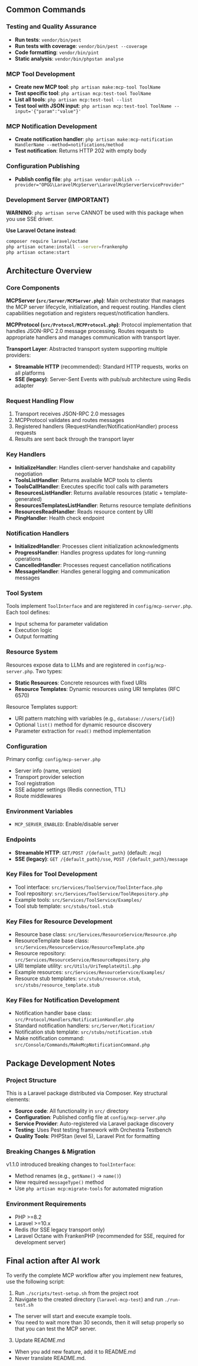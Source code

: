 ## Common Commands

### Testing and Quality Assurance
- **Run tests**: `vendor/bin/pest`
- **Run tests with coverage**: `vendor/bin/pest --coverage`
- **Code formatting**: `vendor/bin/pint`
- **Static analysis**: `vendor/bin/phpstan analyse`

### MCP Tool Development
- **Create new MCP tool**: `php artisan make:mcp-tool ToolName`
- **Test specific tool**: `php artisan mcp:test-tool ToolName`
- **List all tools**: `php artisan mcp:test-tool --list`
- **Test tool with JSON input**: `php artisan mcp:test-tool ToolName --input='{"param":"value"}'`

### MCP Notification Development
- **Create notification handler**: `php artisan make:mcp-notification HandlerName --method=notifications/method`
- **Test notification**: Returns HTTP 202 with empty body

### Configuration Publishing
- **Publish config file**: `php artisan vendor:publish --provider="OPGG\LaravelMcpServer\LaravelMcpServerServiceProvider"`

### Development Server (IMPORTANT)
**WARNING**: `php artisan serve` CANNOT be used with this package when you use SSE driver.

**Use Laravel Octane instead**:
```bash
composer require laravel/octane
php artisan octane:install --server=frankenphp
php artisan octane:start
```

## Architecture Overview

### Core Components

**MCPServer (`src/Server/MCPServer.php`)**: Main orchestrator that manages the MCP server lifecycle, initialization, and request routing. Handles client capabilities negotiation and registers request/notification handlers.

**MCPProtocol (`src/Protocol/MCPProtocol.php`)**: Protocol implementation that handles JSON-RPC 2.0 message processing. Routes requests to appropriate handlers and manages communication with transport layer.

**Transport Layer**: Abstracted transport system supporting multiple providers:
- **Streamable HTTP** (recommended): Standard HTTP requests, works on all platforms
- **SSE (legacy)**: Server-Sent Events with pub/sub architecture using Redis adapter

### Request Handling Flow

1. Transport receives JSON-RPC 2.0 messages
2. MCPProtocol validates and routes messages
3. Registered handlers (RequestHandler/NotificationHandler) process requests
4. Results are sent back through the transport layer

### Key Handlers
- **InitializeHandler**: Handles client-server handshake and capability negotiation
- **ToolsListHandler**: Returns available MCP tools to clients
- **ToolsCallHandler**: Executes specific tool calls with parameters
- **ResourcesListHandler**: Returns available resources (static + template-generated)
- **ResourcesTemplatesListHandler**: Returns resource template definitions
- **ResourcesReadHandler**: Reads resource content by URI
- **PingHandler**: Health check endpoint

### Notification Handlers
- **InitializedHandler**: Processes client initialization acknowledgments
- **ProgressHandler**: Handles progress updates for long-running operations
- **CancelledHandler**: Processes request cancellation notifications
- **MessageHandler**: Handles general logging and communication messages

### Tool System
Tools implement `ToolInterface` and are registered in `config/mcp-server.php`. Each tool defines:
- Input schema for parameter validation
- Execution logic
- Output formatting

### Resource System
Resources expose data to LLMs and are registered in `config/mcp-server.php`. Two types:
- **Static Resources**: Concrete resources with fixed URIs
- **Resource Templates**: Dynamic resources using URI templates (RFC 6570)

Resource Templates support:
- URI pattern matching with variables (e.g., `database://users/{id}`)
- Optional `list()` method for dynamic resource discovery
- Parameter extraction for `read()` method implementation

### Configuration
Primary config: `config/mcp-server.php`
- Server info (name, version)
- Transport provider selection
- Tool registration
- SSE adapter settings (Redis connection, TTL)
- Route middlewares

### Environment Variables
- `MCP_SERVER_ENABLED`: Enable/disable server

### Endpoints
- **Streamable HTTP**: `GET/POST /{default_path}` (default: `/mcp`)
- **SSE (legacy)**: `GET /{default_path}/sse`, `POST /{default_path}/message`

### Key Files for Tool Development
- Tool interface: `src/Services/ToolService/ToolInterface.php`
- Tool repository: `src/Services/ToolService/ToolRepository.php`
- Example tools: `src/Services/ToolService/Examples/`
- Tool stub template: `src/stubs/tool.stub`

### Key Files for Resource Development
- Resource base class: `src/Services/ResourceService/Resource.php`
- ResourceTemplate base class: `src/Services/ResourceService/ResourceTemplate.php`
- Resource repository: `src/Services/ResourceService/ResourceRepository.php`
- URI template utility: `src/Utils/UriTemplateUtil.php`
- Example resources: `src/Services/ResourceService/Examples/`
- Resource stub templates: `src/stubs/resource.stub`, `src/stubs/resource_template.stub`

### Key Files for Notification Development
- Notification handler base class: `src/Protocol/Handlers/NotificationHandler.php`
- Standard notification handlers: `src/Server/Notification/`
- Notification stub template: `src/stubs/notification.stub`
- Make notification command: `src/Console/Commands/MakeMcpNotificationCommand.php`

## Package Development Notes

### Project Structure
This is a Laravel package distributed via Composer. Key structural elements:
- **Source code**: All functionality in `src/` directory
- **Configuration**: Published config file at `config/mcp-server.php`
- **Service Provider**: Auto-registered via Laravel package discovery
- **Testing**: Uses Pest testing framework with Orchestra Testbench
- **Quality Tools**: PHPStan (level 5), Laravel Pint for formatting

### Breaking Changes & Migration
v1.1.0 introduced breaking changes to `ToolInterface`:
- Method renames (e.g., `getName()` → `name()`)
- New required `messageType()` method
- Use `php artisan mcp:migrate-tools` for automated migration

### Environment Requirements
- PHP >=8.2
- Laravel >=10.x
- Redis (for SSE legacy transport only)
- Laravel Octane with FrankenPHP (recommended for SSE, required for development server)

## Final action after AI work

To verify the complete MCP workflow after you implement new features, use the following script:

1. Run `./scripts/test-setup.sh` from the project root
2. Navigate to the created directory (`laravel-mcp-test`) and run `./run-test.sh`
  - The server will start and execute example tools.
  - You need to wait more than 30 seconds, then it will setup properly so that you can test the MCP server.
3. Update README.md
  - When you add new feature, add it to README.md
  - Never translate README.md.
